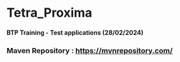 # Tetra_Proxima

#### BTP Training - Test applications (28/02/2024)
### Maven Repository : https://mvnrepository.com/
